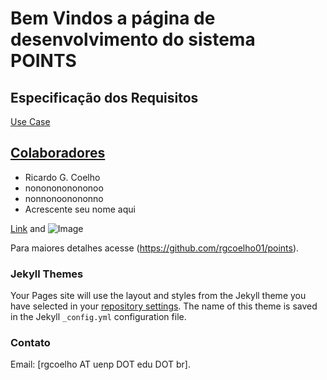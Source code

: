 # Bem Vindos a página de desenvolvimento do sistema POINTS


## Especificação dos Requisitos
[Use Case](requisitos.html)

## [Colaboradores](colaboradores.html)

- Ricardo G. Coelho
- nononononononoo
- nonnonoonononno
- Acrescente seu nome aqui

[Link](url) and ![Image](http://200.201.11.151/images/logo.png)

Para maiores detalhes acesse (https://github.com/rgcoelho01/points).

### Jekyll Themes

Your Pages site will use the layout and styles from the Jekyll theme you have selected in your [repository settings](https://github.com/rgcoelho01/points/settings). The name of this theme is saved in the Jekyll `_config.yml` configuration file.

### Contato

Email: [rgcoelho AT uenp DOT edu DOT br].
